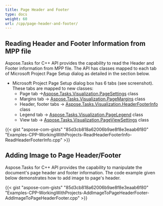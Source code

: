 ```yaml
---
title: Page Header and Footer
type: docs
weight: 60
url: /cpp/page-header-and-footer/
---
```


## **Reading Header and Footer Information from MPP file**
Aspose.Tasks for C++ API provides the capability to read the Header and Footer information from MPP file. The API has classes mapped to each tab of Microsoft Project Page Setup dialog as detailed in the section below.

- Microsoft Project Page Setup dialog box has 6 tabs (see screenshot). These tabs are mapped to new classes:
  - Page tab ->[Aspose.Tasks.Visualization](https://apireference.aspose.com/tasks/cpp/namespace/aspose.tasks.visualization/)[.PageSettings](https://apireference.aspose.com/tasks/cpp/class/aspose.tasks.visualization.page_settings/) class
  - Margins tab -> [Aspose.Tasks.Visualization.PageMargins](https://apireference.aspose.com/tasks/cpp/class/aspose.tasks.visualization.page_margins/) class
  - Header, footer tabs -> [Aspose.Tasks.Visualization.HeaderFooterInfo](https://apireference.aspose.com/tasks/cpp/class/aspose.tasks.visualization.header_footer_info/) class
  - Legend tab -> [Aspose.Tasks.Visualization.PageLegend](https://apireference.aspose.com/tasks/cpp/class/aspose.tasks.visualization.page_legend/) class
  - View tab -> [Aspose.Tasks.Visualization.PageViewSettings](https://apireference.aspose.com/tasks/cpp/class/aspose.tasks.visualization.page_view_settings/) class

{{< gist "aspose-com-gists" "85d3cb818a62006b9ae8f8e3eaab6f80" "Examples-CPP-WorkingWithProjects-ReadHeaderFooterInfo-ReadHeaderFooterInfo.cpp" >}}
## **Adding Image to Page Header/Footer**
Aspose.Tasks for C++ API provides the capability to manipulate the document's page header and footer information. The code example given below demonstrates how to add image to page's header.

{{< gist "aspose-com-gists" "85d3cb818a62006b9ae8f8e3eaab6f80" "Examples-CPP-WorkingWithProjects-AddImageToPageHeaderFooter-AddImageToPageHeaderFooter.cpp" >}}
